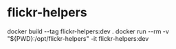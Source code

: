 # flickr-helpers


docker build --tag flickr-helpers:dev .
docker run --rm -v "${PWD}:/opt/flickr-helpers" -it flickr-helpers:dev 
